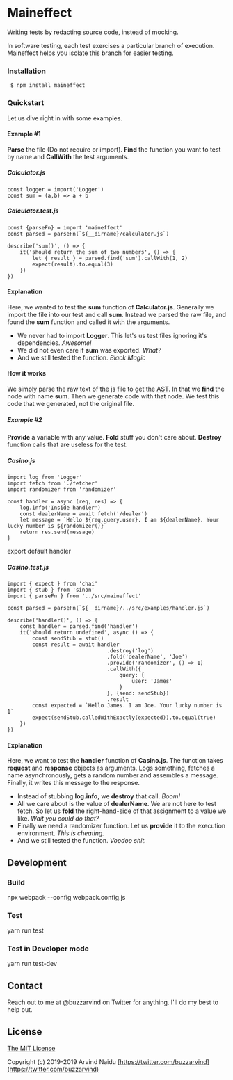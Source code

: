 # Maineffect

Writing tests by redacting source code, instead of mocking.

In software testing, each test exercises a particular branch of execution. Maineffect helps you isolate this branch for easier testing.

### Installation

` $ npm install maineffect`

### Quickstart

Let us dive right in with some examples.

#### Example #1

**Parse** the file (Do not require or import). **Find** the function you want to test by name and **CallWith** the test arguments.

##### Calculator.js

	const logger = import('Logger')
	const sum = (a,b) => a + b

##### Calculator.test.js

	const {parseFn} = import 'maineffect'
	const parsed = parseFn(`${__dirname}/calculator.js`)

	describe('sum()', () => {
		it('should return the sum of two numbers', () => {
			let { result } = parsed.find('sum').callWith(1, 2)
			expect(result).to.equal(3)
		})
	})

#### Explanation
Here, we wanted to test the **sum** function of **Calculator.js**. Generally we import the file into our test and call **sum**. Instead we parsed the raw file, and found the **sum** function and called it with the arguments.

- We never had to import **Logger**. This let's us test files ignoring it's dependencies. *Awesome!*
- We did not even care if **sum** was exported. *What?*
- And we still tested the function. *Black Magic*

#### How it works
We simply parse the raw text of the js file to get the [AST](https://en.wikipedia.org/wiki/Abstract_syntax_tree "AST"). In that we **find** the node with name **sum**. Then we generate code with that node. We test this code that we generated, not the original file.

##### Example #2
**Provide** a variable with any value. **Fold** stuff you don't care about. **Destroy** function calls that are useless for the test.

##### Casino.js

	import log from 'Logger'
	import fetch from './fetcher'
	import randomizer from 'randomizer'

	const handler = async (req, res) => {
		log.info('Inside handler')
		const dealerName = await fetch('/dealer')
		let message = `Hello ${req.query.user}. I am ${dealerName}. Your lucky number is ${randomizer()}`
		return res.send(message)
	}

export default handler

##### Casino.test.js

	import { expect } from 'chai'
	import { stub } from 'sinon'
	import { parseFn } from '../src/maineffect'

	const parsed = parseFn(`${__dirname}/../src/examples/handler.js`)

	describe('handler()', () => {
		const handler = parsed.find('handler')
		it('should return undefined', async () => {
			const sendStub = stub()
			const result = await handler
									.destroy('log')
									.fold('dealerName', 'Joe')
									.provide('randomizer', () => 1)
									.callWith({
										query: {
											user: 'James'
										}
									}, {send: sendStub})
									.result
			const expected = `Hello James. I am Joe. Your lucky number is 1`
			expect(sendStub.calledWithExactly(expected)).to.equal(true)
		})
	})

#### Explanation
Here, we want to test the **handler** function of **Casino.js**. The function takes **request** and **response** objects as arguments. Logs something, fetches a name asynchronously, gets a random number and assembles a message. Finally, it writes this message to the response.

- Instead of stubbing **log.info**, we **destroy** that call. *Boom!*
- All we care about is the value of **dealerName**. We are not here to test fetch. So let us **fold** the right-hand-side of that assignment to a value we like. *Wait you could do that?*
- Finally we need a randomizer function. Let us **provide** it to the execution environment. *This is cheating.*
- And we still tested the function. *Voodoo shit.*

## Development
### Build
npx webpack --config webpack.config.js

### Test
yarn run test

### Test in Developer mode
yarn run test-dev

## Contact
Reach out to me at @buzzarvind on Twitter for anything. I'll do my best to help out.

## License

[The MIT License](http://opensource.org/licenses/MIT)

Copyright (c) 2019-2019 Arvind Naidu [https://twitter.com/buzzarvind](https://twitter.com/buzzarvind)

